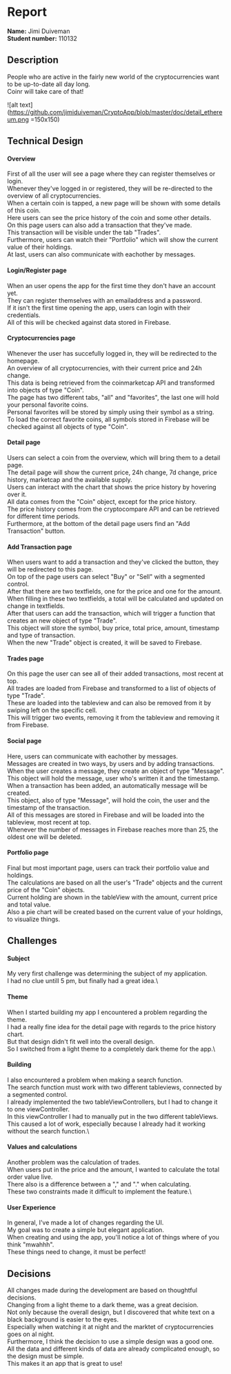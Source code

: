 # Report
**Name:** Jimi Duiveman \
**Student number:** 110132

## Description
People who are active in the fairly new world of the cryptocurrencies want to be up-to-date all day long. \
Coinr will take care of that!

![alt text](https://github.com/jimiduiveman/CryptoApp/blob/master/doc/detail_ethereum.png =150x150)

## Technical Design 

#### Overview
First of all the user will see a page where they can register themselves or login. \
Whenever they've logged in or registered, they will be re-directed to the overview of all cryptocurrencies. \
When a certain coin is tapped, a new page will be shown with some details of this coin. \
Here users can see the price history of the coin and some other details. \
On this page users can also add a transaction that they've made. \
This transaction will be visible under the tab "Trades". \
Furthermore, users can watch their "Portfolio" which will show the current value of their holdings. \
At last, users can also communicate with eachother by messages.

#### Login/Register page
When an user opens the app for the first time they don't have an account yet. \
They can register themselves with an emailaddress and a password. \
If it isn't the first time opening the app, users can login with their credentials. \
All of this will be checked against data stored in Firebase.

#### Cryptocurrencies page
Whenever the user has succefully logged in, they will be redirected to the homepage.\
An overview of all cryptocurrencies, with their current price and 24h change.\
This data is being retrieved from the coinmarketcap API and transformed into objects of type "Coin".\
The page has two different tabs, "all" and "favorites", the last one will hold your personal favorite coins.\
Personal favorites will be stored by simply using their symbol as a string.\
To load the correct favorite coins, all symbols stored in Firebase will be checked against all objects of type "Coin".

#### Detail page
Users can select a coin from the overview, which will bring them to a detail page. \
The detail page will show the current price, 24h change, 7d change, price history, marketcap and the available supply. \
Users can interact with the chart that shows the price history by hovering over it. \
All data comes from the "Coin" object, except for the price history. \
The price history comes from the cryptocompare API and can be retrieved for different time periods. \
Furthermore, at the bottom of the detail page users find an "Add Transaction" button.

#### Add Transaction page
When users want to add a transaction and they've clicked the button, they will be redirected to this page. \
On top of the page users can select "Buy" or "Sell" with a segmented control.\
After that there are two textfields, one for the price and one for the amount.\
When filling in these two textfields, a total will be calculated and updated on change in textfields.\
After that users can add the transaction, which will trigger a function that creates an new object of type "Trade".\
This object will store the symbol, buy price, total price, amount, timestamp and type of transaction.\
When the new "Trade" object is created, it will be saved to Firebase.

#### Trades page
On this page the user can see all of their added transactions, most recent at top.\
All trades are loaded from Firebase and transformed to a list of objects of type "Trade".\
These are loaded into the tableview and can also be removed from it by swiping left on the specific cell.\
This will trigger two events, removing it from the tableview and removing it from Firebase.

#### Social page
Here, users can communicate with eachother by messages.\
Messages are created in two ways, by users and by adding transactions.\
When the user creates a message, they create an object of type "Message".\
This object will hold the message, user who's written it and the timestamp.\
When a transaction has been added, an automatically message will be created.\
This object, also of type "Message", will hold the coin, the user and the timestamp of the transaction.\
All of this messages are stored in Firebase and will be loaded into the tableview, most recent at top.\
Whenever the number of messages in Firebase reaches more than 25, the oldest one will be deleted.

#### Portfolio page
Final but most important page, users can track their portfolio value and holdings.\
The calculations are based on all the user's "Trade" objects and the current price of the "Coin" objects.\
Current holding are shown in the tableView with the amount, current price and total value.\
Also a pie chart will be created based on the current value of your holdings, to visualize things.

## Challenges

#### Subject
My very first challenge was determining the subject of my application.\
I had no clue untill 5 pm, but finally had a great idea.\

#### Theme
When I started building my app I encountered a problem regarding the theme.\
I had a really fine idea for the detail page with regards to the price history chart.\
But that design didn't fit well into the overall design.\
So I switched from a light theme to a completely dark theme for the app.\

#### Building
I also encountered a problem when making a search function.\
The search function must work with two different tableviews, connected by a segmented control.\
I already implemented the two tableViewControllers, but I had to change it to one viewController.\
In this viewController I had to manually put in the two different tableViews.\
This caused a lot of work, especially because I already had it working without the search function.\

#### Values and calculations
Another problem was the calculation of trades.\
When users put in the price and the amount, I wanted to calculate the total order value live.\
There also is a difference between a "," and "." when calculating.\
These two constraints made it difficult to implement the feature.\

#### User Experience
In general, I've made a lot of changes regarding the UI.\
My goal was to create a simple but elegant application.\
When creating and using the app, you'll notice a lot of things where of you think "mwahhh".\
These things need to change, it must be perfect!

## Decisions

All changes made during the development are based on thoughtful decisions.\
Changing from a light theme to a dark theme, was a great decision.\
Not only because the overall design, but I discovered that white text on a black background is easier to the eyes.\
Especially when watching it at night and the marktet of cryptocurrencies goes on al night.\
Furthermore, I think the decision to use a simple design was a good one.\
All the data and different kinds of data are already complicated enough, so the design must be simple.\
This makes it an app that is great to use!


